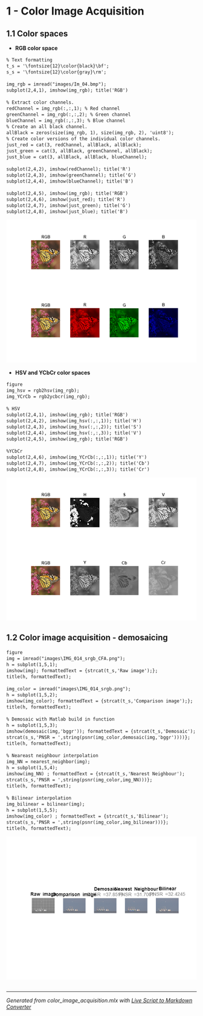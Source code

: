 # 1 - Color Image Acquisition
## 1.1 Color spaces

   -  **RGB color space** 

```matlab:Code
% Text formatting
t_s = '\fontsize{12}\color{black}\bf'; 
s_s = '\fontsize{12}\color{gray}\rm'; 

img_rgb = imread("images/Im_04.bmp");
subplot(2,4,1), imshow(img_rgb); title('RGB')

% Extract color channels.
redChannel = img_rgb(:,:,1); % Red channel
greenChannel = img_rgb(:,:,2); % Green channel
blueChannel = img_rgb(:,:,3); % Blue channel
% Create an all black channel.
allBlack = zeros(size(img_rgb, 1), size(img_rgb, 2), 'uint8');
% Create color versions of the individual color channels.
just_red = cat(3, redChannel, allBlack, allBlack);
just_green = cat(3, allBlack, greenChannel, allBlack);
just_blue = cat(3, allBlack, allBlack, blueChannel);

subplot(2,4,2), imshow(redChannel); title('R')
subplot(2,4,3), imshow(greenChannel); title('G')
subplot(2,4,4), imshow(blueChannel); title('B')

subplot(2,4,5), imshow(img_rgb); title('RGB')
subplot(2,4,6), imshow(just_red); title('R')
subplot(2,4,7), imshow(just_green); title('G')
subplot(2,4,8), imshow(just_blue); title('B')
```

![figure_0.png](README_images/figure_0.png)

   -  **HSV and YCbCr color spaces** 

```matlab:Code
figure
img_hsv = rgb2hsv(img_rgb);
img_YCrCb = rgb2ycbcr(img_rgb);

% HSV
subplot(2,4,1), imshow(img_rgb); title('RGB')
subplot(2,4,2), imshow(img_hsv(:,:,1)); title('H')
subplot(2,4,3), imshow(img_hsv(:,:,2)); title('S')
subplot(2,4,4), imshow(img_hsv(:,:,3)); title('V')
subplot(2,4,5), imshow(img_rgb); title('RGB')

%YCbCr
subplot(2,4,6), imshow(img_YCrCb(:,:,1)); title('Y')
subplot(2,4,7), imshow(img_YCrCb(:,:,2)); title('Cb')
subplot(2,4,8), imshow(img_YCrCb(:,:,3)); title('Cr')
```

![figure_1.png](README_images/figure_1.png)

## 1.2 Color image acquisition - demosaicing

```matlab:Code
figure
img = imread("images\IMG_014_srgb_CFA.png");
h = subplot(1,5,1);
imshow(img); formattedText = {strcat(t_s,'Raw image');}; 
title(h, formattedText); 

img_color = imread("images\IMG_014_srgb.png"); 
h = subplot(1,5,2);
imshow(img_color); formattedText = {strcat(t_s,'Comparison image');}; 
title(h, formattedText); 

% Demosaic with Matlab build in function
h = subplot(1,5,3);
imshow(demosaic(img,'bggr')); formattedText = {strcat(t_s,'Demosaic'); strcat(s_s,'PNSR = ',string(psnr(img_color,demosaic(img,'bggr'))))};
title(h, formattedText); 

% Neareast neighbour interpolation
img_NN = nearest_neighbor(img); 
h = subplot(1,5,4);
imshow(img_NN) ; formattedText = {strcat(t_s,'Nearest Neighbour'); strcat(s_s,'PNSR = ',string(psnr(img_color,img_NN)))};
title(h, formattedText); 

% Bilinear interpolation
img_bilinear = bilinear(img); 
h = subplot(1,5,5);
imshow(img_color) ; formattedText = {strcat(t_s,'Bilinear'); strcat(s_s,'PNSR = ',string(psnr(img_color,img_bilinear)))};
title(h, formattedText); 
```

![figure_2.png](README_images/figure_2.png)

```matlab:Code

```

***
*Generated from color_image_acquisition.mlx with [Live Script to Markdown Converter](https://github.com/roslovets/Live-Script-to-Markdown-Converter)*
